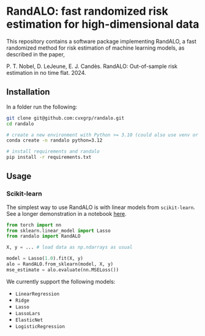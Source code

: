 # RandALO: fast randomized risk estimation for high-dimensional data

This repository contains a software package implementing RandALO, a fast randomized method for risk estimation of machine learning models, as described in the paper,

P. T. Nobel, D. LeJeune, E. J. Candès. RandALO: Out-of-sample risk estimation in no time flat. 2024.

## Installation

In a folder run the following:

```bash
git clone git@github.com:cvxgrp/randalo.git
cd randalo

# create a new environment with Python >= 3.10 (could also use venv or similar)
conda create -n randalo python=3.12

# install requirements and randalo
pip install -r requirements.txt
```

## Usage

### Scikit-learn

The simplest way to use RandALO is with linear models from `scikit-learn`. See a longer demonstration in a notebook [here](examples/scikit-learn.ipynb).

```python
from torch import nn
from sklearn.linear_model import Lasso
from randalo import RandALO

X, y = ... # load data as np.ndarrays as usual

model = Lasso(1.0).fit(X, y)
alo = RandALO.from_sklearn(model, X, y)
mse_estimate = alo.evaluate(nn.MSELoss())
```

We currently support the following models:

- `LinearRegression`
- `Ridge`
- `Lasso`
- `LassoLars`
- `ElasticNet`
- `LogisticRegression`
